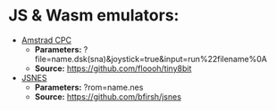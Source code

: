 # JS & Wasm emulators:
* [Amstrad CPC](https://imadering.github.io/wemus/Amstrad-CPC/cpc.html)
  * **Parameters:** ?file=name.dsk(sna)&joystick=true&input=run%22filename%0A
  * **Source:** https://github.com/floooh/tiny8bit
* [JSNES](https://imadering.github.io/wemus/NES/JSNES/nes.html)
  * **Parameters:** ?rom=name.nes
  * **Source:** https://github.com/bfirsh/jsnes
